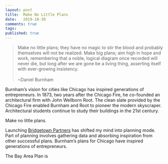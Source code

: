 ```yaml
---
layout: post
title:  Make No Little Plans
date:   2019-10-30
comments: true
tags: 
published: true
---
```

 
>Make no little plans; they have no magic to stir the blood and probably themselves will not be realized. Make big plans; aim high in hope and work, remembering that a noble, logical diagram once recorded will never die, but long after we are gone be a living thing, asserting itself with ever-growing insistency.
&nbsp;<br/>&nbsp;<br/>
~Daniel Burnham

Burnham’s vision for cities like Chicago has inspired generations of entrepreneurs. In 1873, two years after the Chicago Fire, he co-founded an architectural firm with John Wellborn Root. The clean slate provided by the Chicago Fire enabled Burnham and Root to pioneer the modern skyscraper. Architectural students continue to study their buildings in the 21st century.

Make no little plans.

Launching [Bridgetown Partners](http://bridgetownpartners.com) has shifted my mind into planning mode. Part of planning involves gathering data and absorbing inspiration from other successful plans. Burnham’s plans for Chicago have inspired generations of entrepreneurs.

The Bay Area Plan is
